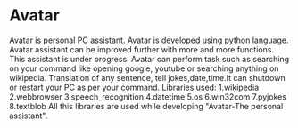 # Avatar
Avatar is personal PC assistant. Avatar is developed using python language. Avatar assistant can be improved further with more and more functions. This assistant is under progress.
Avatar can perform task such as searching on your command like opening google, youtube or searching anything on wikipedia. Translation of any sentence, tell jokes,date,time.It can shutdown or restart your PC as per your command.
Libraries used:
1.wikipedia
2.webbrowser
3.speech_recognition
4.datetime
5.os
6.win32com
7.pyjokes
8.textblob
All this libraries are used while developing "Avatar-The personal assistant".

